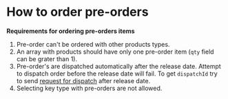 # How to order pre-orders

**Requirements for ordering pre-orders items**

1. Pre-order can't be ordered with other products types.
2. An array with products should have only one pre-order item (`qty` field can be grater than 1).
3. Pre-order's are dispatched automatically after the release date. Attempt to dispatch order before the release date will fail. To get `dispatchId` try to send [request for dispatch](../apidocs/order/README.md#dispatch-order) after release date.
4. Selecting key type with pre-orders are not allowed.
